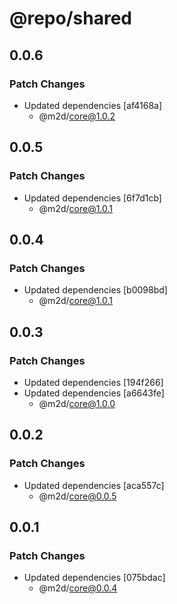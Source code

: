 # @repo/shared

## 0.0.6

### Patch Changes

- Updated dependencies [af4168a]
  - @m2d/core@1.0.2

## 0.0.5

### Patch Changes

- Updated dependencies [6f7d1cb]
  - @m2d/core@1.0.1

## 0.0.4

### Patch Changes

- Updated dependencies [b0098bd]
  - @m2d/core@1.0.1

## 0.0.3

### Patch Changes

- Updated dependencies [194f266]
- Updated dependencies [a6643fe]
  - @m2d/core@1.0.0

## 0.0.2

### Patch Changes

- Updated dependencies [aca557c]
  - @m2d/core@0.0.5

## 0.0.1

### Patch Changes

- Updated dependencies [075bdac]
  - @m2d/core@0.0.4
